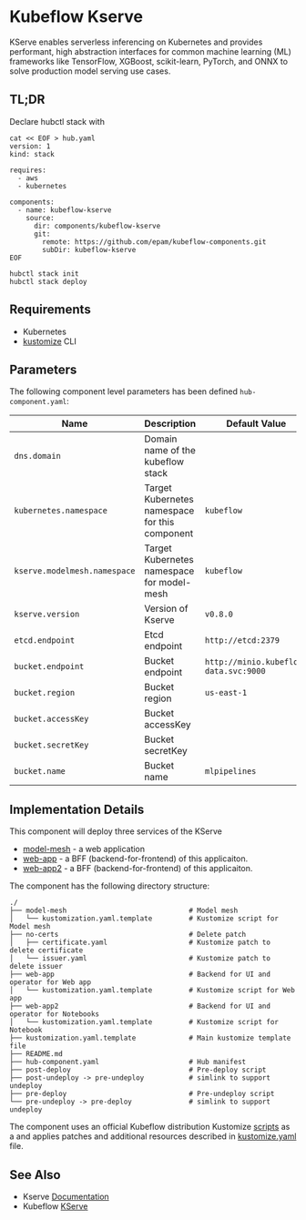 # Kubeflow Kserve

KServe enables serverless inferencing on Kubernetes and provides performant, high abstraction interfaces for common
machine learning (ML) frameworks like TensorFlow, XGBoost, scikit-learn, PyTorch, and ONNX to solve production model
serving use cases.

## TL;DR

Declare hubctl stack with

```shell
cat << EOF > hub.yaml
version: 1
kind: stack

requires:
  - aws
  - kubernetes
  
components:  
  - name: kubeflow-kserve
    source:
      dir: components/kubeflow-kserve
      git:
        remote: https://github.com/epam/kubeflow-components.git
        subDir: kubeflow-kserve 
EOF

hubctl stack init
hubctl stack deploy
```

## Requirements

- Kubernetes
- [kustomize](https://kustomize.io) CLI

## Parameters

The following component level parameters has been defined `hub-component.yaml`:

| Name                         | Description                                    | Default Value                         | Required 
|------------------------------|------------------------------------------------|---------------------------------------|:--------:|
| `dns.domain`                 | Domain name of the kubeflow stack              |                                       |
| `kubernetes.namespace`       | Target Kubernetes namespace for this component | `kubeflow`                            |          |
| `kserve.modelmesh.namespace` | Target Kubernetes namespace for model-mesh     | `kubeflow`                            |          |
| `kserve.version`             | Version of Kserve                              | `v0.8.0`                              |          |
| `etcd.endpoint`              | Etcd endpoint                                  | `http://etcd:2379`                    |          |
| `bucket.endpoint`            | Bucket endpoint                                | `http://minio.kubeflow-data.svc:9000` |          |
| `bucket.region`              | Bucket region                                  | `us-east-1`                           |          |
| `bucket.accessKey`           | Bucket accessKey                               |                                       |          |
| `bucket.secretKey`           | Bucket secretKey                               |                                       |          |
| `bucket.name`                | Bucket name                                    | `mlpipelines`                         |          |

## Implementation Details

This component will deploy three services of the KServe

* [model-mesh](model-mesh) - a web application
* [web-app](web-app) - a BFF (backend-for-frontend) of this applicaiton.
* [web-app2](web-app2) - a BFF (backend-for-frontend) of this applicaiton.

The component has the following directory structure:

```text
./
├── model-mesh                              # Model mesh
│   └── kustomization.yaml.template         # Kustomize script for Model mesh
├── no-certs                                # Delete patch
│   ├── certificate.yaml                    # Kustomize patch to delete certificate
│   └── issuer.yaml                         # Kustomize patch to delete issuer
├── web-app                                 # Backend for UI and operator for Web app
│   └── kustomization.yaml.template         # Kustomize script for Web app
├── web-app2                                # Backend for UI and operator for Notebooks
│   └── kustomization.yaml.template         # Kustomize script for Notebook
├── kustomization.yaml.template             # Main kustomize template file
├── README.md                                   
├── hub-component.yaml                      # Hub manifest
├── post-deploy                             # Pre-deploy script
├── post-undeploy -> pre-undeploy           # simlink to support undeploy
├── pre-deploy                              # Pre-undeploy script
└── pre-undeploy -> pre-deploy              # simlink to support undeploy
```

The component uses an official Kubeflow distribution Kustomize [scripts]("https://github.com/kubeflow/manifests/") as a
and applies patches and additional resources described in [kustomize.yaml](kustomize.yaml.template) file.

## See Also

* Kserve [Documentation](https://kserve.github.io/website/0.11/)
* Kubeflow [KServe](https://www.kubeflow.org/docs/external-add-ons/kserve/kserve/)
